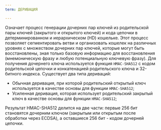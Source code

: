 ```yaml
---
term: ДЕРИВАЦИЯ

---
```

Означает процесс генерации дочерних пар ключей из родительской пары ключей (закрытого и открытого ключей) и кода цепочки в детерминированном и иерархическом (HD) кошельке. Этот процесс позволяет сегментировать ветви и организовать кошелек на различных уровнях с множеством дочерних пар ключей, которые могут быть восстановлены, зная только базовую информацию для восстановления (мнемоническую фразу и любую потенциальную ключевую фразу). Для получения дочернего ключа используется функция `HMAC-SHA512` с кодом родительской цепочки и конкатенацией родительского ключа и 32-битного индекса. Существует два типа дериваций:


- Обычная деривация, при которой родительский открытый ключ используется в качестве основы для функции `HMAC-SHA512`;
- Усиленная деривация, которая использует родительский закрытый ключ в качестве основы для функции `HMAC-SHA512`;

Результат HMAC-SHA512 делится на две части: первые 256 бит становятся дочерним ключом (закрытым или открытым после обработки через ECDSA), а оставшиеся 256 бит - кодом дочерней цепочки.
